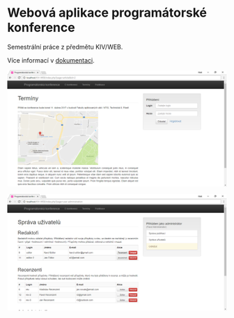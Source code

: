 # Webová aplikace programátorské konference

Semestrální práce z předmětu KIV/WEB.

Více informací v [dokumentaci](doc/documentation.pdf).

![Preview](doc/images/web-1.png)

![Preview](doc/images/web-admin-1.png)
